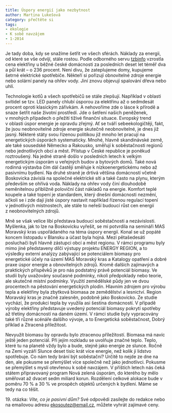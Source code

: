 ```yaml
---
title: Úspory energií jako nezbytnost
author: Martina Lukešová
category: přečtěte si
tags:
- ekologie
- K sobě navzájem
- 1-2014
---
```


Je tady doba, kdy se snažíme šetřit ve všech sférách. Náklady za energii, od které se vše odvíjí, stále rostou. Podle odborného servu [tzbinfo](http://www.tzb-info.cz) vzrostla cena elektřiny u běžné české domácnosti za posledních deset let téměř dva a půl krát – o 236 procent. Není divu, že zateplujeme domy, kupujeme šetrné elektrické spotřebiče. Někteří si pořizují obnovitelné zdroje energie nebo solární panely na ohřev vody. Jiní znovu objevují spalování dřeva nebo uhlí.

Technologie kotlů a všech spotřebičů se stále zlepšují. Například v oblasti svítidel se tzv. LED panely chlubí úsporou za elektřinu až o sedmdesát procent oproti klasickým zářivkám. A nehovoříme zde o lásce k přírodě a snaze šetřit naše životní prostředí. Jde o šetření našich peněženek, v mnohých případech o přežití tíživé finanční situace. Evropský trend v oblasti úspor energie je opravdu zřejmý. Ať se tváří sebeekologičtěji, fakt, že jsou neobnovitelné zdroje energie skutečně neobnovitelné, je dnes již jasný. Některé státy svou řízenou politikou již mnoho let pracují na energetických úsporách systematicky. Mnohé, hlavně skandinávské země, ale také sousedské Německo a Rakousko, směřují k soběstačnosti regionů nebo jednotlivých obcí a měst. Přístup v České republice je poněkud roztroušený. Na jedné straně došlo v posledních letech k velkým energetickým úsporám u veřejných budov a bytových domů. Také nová rodinná výstavba čím dál častěji směřuje k nízkoenergetickému nebo až pasivnímu bydlení. Na druhé straně je drtivá většina domácností včetně Boskovicka závislá na společné elektrické síti a také často na plynu, kterým především se ohřívá voda. Náklady na ohřev vody činí dlouhodobě neměnitelnou přibližně poloviční část nákladů na energie. Komfort teplé koupele a také topení je standardem, který dnešní domácnosti nezmění, ačkoli se i zde dají jisté úspory nastavit například řízenou regulací topení v jednotlivých místnostech, ale stále to neřeší budoucí růst cen energií z neobnovitelných zdrojů.

Mně se však velice líbí představa budoucí soběstačnosti a nezávislosti. Myšlenka, jak to lze na Boskovicku vyřešit, se mi potvrdila na semináři MAS Moravský kras uspořádaného na téma úspory energií. Konal se už popáté koncem listopadu v Blansku a účast byla hojná. Mezi pětašedesáti posluchači byli hlavně zástupci obcí a měst regionu. V rámci programu byly mimo jiné představeny dílčí výstupy projektu ENERGY REGION, a to výsledky externí analýzy zabývající se potenciálem biomasy pro energetické účely na území MAS Moravský kras a Katalogy opatření a dobré praxe úspor energie a obnovitelných zdrojů. Kromě dalších zajímavých a praktických příspěvků je pro nás podstatný právě potenciál biomasy. Ve studii byly uvažovány současné podmínky, nikoli předpoklady nebo teorie, ale skutečné místní podmínky. Využití zemědělské půdy jen ve dvou procentech na pěstování energetických plodin. Hlavním zdrojem pro výrobu tepla a elektřiny byla zbytková biomasa ze zemědělství a lesnictví. Region Moravský kras je značně zalesněn, podobně jako Boskovicko. Ze studie vychází, že produkci tepla by využila asi šestina domácností. V případě výroby elektřiny představuje uvedený potenciál biomasy pokrytí spotřeby až třetiny domácností na daném území. V rámci studie byly vypracovány také tři různé scénáře dalšího vývoje, a to Energetická soběstačnost, Dobrý příklad a Ztracená příležitost.

Nevyužít biomasu by opravdu bylo ztracenou příležitostí. Biomasa má navíc ještě jeden potenciál. Při jejím rozkladu se uvolňuje značné teplo. Teplo, které tu na planetě vždy bylo a bude, stejně jako energie ze slunce. Ročně na Zemi vyzáří Slunce deset tisíc krát více energie, než kolik jí lidstvo spotřebuje.
Co nám tedy brání být soběstační? Určitě to nejde ze dne na den, ale pokusme se přemýšlet více společně než jako jednotlivci. Pokusme se přemýšlet s myslí otevřenou k sobě navzájem.
V příštích letech nás čeká státem připravovaný program Nová zelená úsporám, do kterého by mělo směřovat až dvacet sedm miliard korun. Rozdělení celkové alokace bude v poměru 70 % a 30 % ve prospěch objektů určených k bydlení. Máme se tedy na co těšit.

19\. otázka: *Víte, co je pasivní dům?* Své odpovědi zasílejte do redakce nebo na emailovou adresu <ekosoutez@email.cz>, můžete vyhrát zajímavé ceny.
